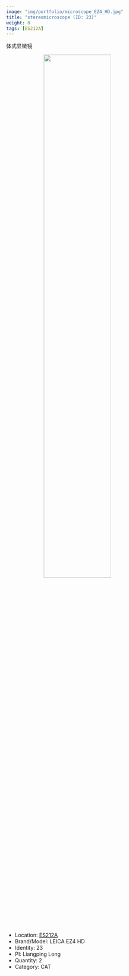 ```yaml
---
image: "img/portfolio/microscope_EZ4_HD.jpg"
title: "stereomicroscope (ID: 23)"
weight: 0
tags: [ES212A]
---
```


体式显微镜

<!--more-->

<img src="../../img/portfolio/microscope_EZ4_HD.jpg" width="60%" style="display: block; margin: auto;">

- Location: [ES212A](../../tags/es212a)
- Brand/Model: LEICA EZ4 HD
- Identity: 23
- PI: Liangping Long
- Quantity: 2
- Category: CAT






